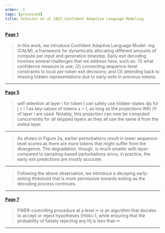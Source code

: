 ```yaml
---
order: -1
tags: [processed]
title: Schuster et al_2022_Confident Adaptive Language Modeling
---
```


#### [Page 1](highlights://Schuster%20et%20al_2022_Confident%20Adaptive%20Language%20Modeling#page=1)

> In this work, we introduce Confident Adaptive Language Model-
> ing (CALM), a framework for dynamically allocating different
> amounts of compute per input and generation timestep. Early exit
> decoding involves several challenges that we address here, such
> as: (1) what confidence measure to use; (2) connecting
> sequence-level constraints to local per-token exit decisions;
> and (3) attending back to missing hidden representations due to
> early exits in previous tokens.

***

#### [Page 5](highlights://Schuster%20et%20al_2022_Confident%20Adaptive%20Language%20Modeling#page=5)

> self-attention at layer i for token t can safely use
> hidden-states djs for j < i 1 as key-values of tokens s < t,
> as long as the projections WKi /V of layer i are used. Notably,
> this projection can now be computed concurrently for all skipped
> layers as they all use the same d from the exited layer.

***

> As shown in Figure 2a, earlier perturbations result in lower
> sequence-level scores as there are more tokens that might suffer
> from the divergence. The degradation, though, is much smaller
> with layer- compared to sampling-based perturbations since, in
> practice, the early exit predictions are mostly accurate.

***

> Following the above observation, we introduce a decaying
> early-exiting threshold that is more permissive towards exiting
> as the decoding process continues.

***

#### [Page 7](highlights://Schuster%20et%20al_2022_Confident%20Adaptive%20Language%20Modeling#page=7)

> FWER-controlling procedure at a level ✏ is an algorithm that
> decides to accept or reject hypotheses {Hi}ki=1, while ensuring
> that the probability of falsely rejecting any Hj is less than ✏

***

